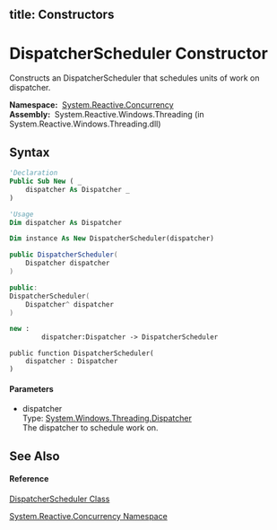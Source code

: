 title: Constructors
---
# DispatcherScheduler Constructor

Constructs an DispatcherScheduler that schedules units of work on dispatcher.

**Namespace:**  [System.Reactive.Concurrency](System.Reactive.Concurrency/System.Reactive.Concurrency)  
**Assembly:**  System.Reactive.Windows.Threading (in System.Reactive.Windows.Threading.dll)

## Syntax

```vb
'Declaration
Public Sub New ( _
    dispatcher As Dispatcher _
)
```

```vb
'Usage
Dim dispatcher As Dispatcher

Dim instance As New DispatcherScheduler(dispatcher)
```

```csharp
public DispatcherScheduler(
    Dispatcher dispatcher
)
```

```c++
public:
DispatcherScheduler(
    Dispatcher^ dispatcher
)
```

```fsharp
new : 
        dispatcher:Dispatcher -> DispatcherScheduler
```

```jscript
public function DispatcherScheduler(
    dispatcher : Dispatcher
)
```

#### Parameters

- dispatcher  
  Type: [System.Windows.Threading.Dispatcher](https://msdn.microsoft.com/en-us/library/ms615907)  
  The dispatcher to schedule work on.

## See Also

#### Reference

[DispatcherScheduler Class](DispatcherScheduler/DispatcherScheduler)

[System.Reactive.Concurrency Namespace](System.Reactive.Concurrency/System.Reactive.Concurrency)
